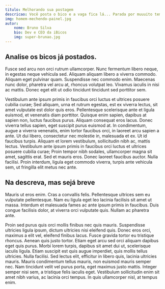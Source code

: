 ```yaml
---
titulo: Melhorando sua postagem
descricao: Você posta o bico e a vaga fica lá... Parada por muuuito tempo... Ai não né? Confia aqui algumas dicas que podem te ajudar no momento de postar o seu bico!!
img: homem-mechendo-painel.jpg
autor: 
    nome: Bruno Silva
    bio: Dev e CEO da iBicos
    img: super-brunao.jpg
---
```


## Analise os bicos já postados.

 Fusce sed arcu non orci rutrum ullamcorper. Nunc fermentum libero neque, in egestas neque vehicula sed. Aliquam aliquam libero a viverra commodo. Aliquam eget pulvinar quam. Suspendisse nec commodo enim. Maecenas nunc dolor, pharetra vel arcu at, rhoncus volutpat leo. Vivamus iaculis in nisi ac mattis. Donec eget elit ut odio tincidunt tincidunt sed porttitor sem.

Vestibulum ante ipsum primis in faucibus orci luctus et ultrices posuere cubilia curae; Sed aliquam, urna et rutrum egestas, est ex viverra lectus, sit amet vulputate est dolor quis eros. Pellentesque scelerisque ante et ligula euismod, et venenatis diam porttitor. Quisque enim sapien, dapibus at sapien non, luctus faucibus purus. Aliquam consequat eros lacus. Donec viverra tellus sapien, eget suscipit purus euismod at. In condimentum, augue a viverra venenatis, enim tortor faucibus orci, in laoreet arcu sapien a ante. Ut dui libero, consectetur nec molestie in, malesuada et ex. Ut id faucibus turpis. Aliquam et lorem vestibulum, sollicitudin nibh ac, mattis lectus. Vestibulum ante ipsum primis in faucibus orci luctus et ultrices posuere cubilia curae; Proin tempor nibh sodales, ullamcorper magna sit amet, sagittis erat. Sed et mauris eros. Donec laoreet faucibus auctor. Nulla facilisi. Proin interdum, ligula eget commodo viverra, turpis ante vehicula sem, ut fringilla elit metus nec ante. 

## Na descreva, mas sejá breve

 Mauris ut eros enim. Cras a convallis felis. Pellentesque ultrices sem eu vulputate pellentesque. Nam eu ligula eget leo lacinia facilisis sit amet ut massa. Interdum et malesuada fames ac ante ipsum primis in faucibus. Duis congue facilisis dolor, at viverra orci vulputate quis. Nullam ac pharetra ante.

Proin sed purus quis orci mollis finibus nec quis mauris. Suspendisse ultricies ligula ipsum, dictum ultricies nisi eleifend quis. Donec eros orci, maximus a elit vel, eleifend finibus lacus. Fusce gravida tortor eu tristique rhoncus. Aenean quis justo tortor. Etiam eget arcu sed orci aliquam dapibus eget quis purus. Morbi lorem turpis, dapibus sit amet dui ut, scelerisque iaculis ligula. Etiam suscipit est quis augue imperdiet, quis mollis tellus ultricies. Nulla facilisi. Sed lectus elit, efficitur in libero quis, lacinia ultricies mauris. Mauris condimentum tellus mauris, non euismod mauris semper nec. Nam tincidunt velit vel purus porta, eget maximus justo mattis. Integer semper nisi sem, a tristique felis iaculis eget. Vestibulum sollicitudin enim sit amet nibh varius, ac lacinia orci tempus. In quis ullamcorper nisl, at tempus enim. 